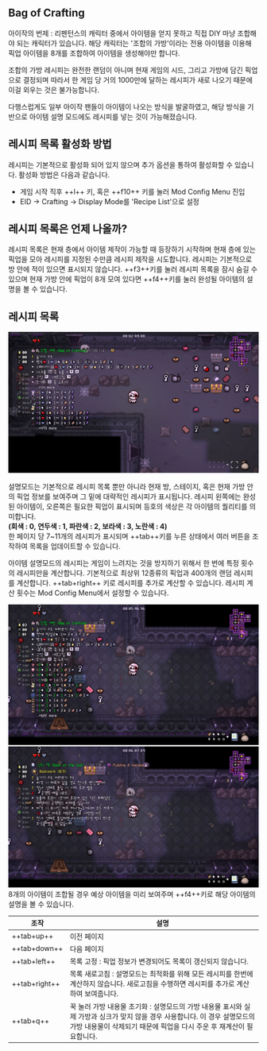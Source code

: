 ## Bag of Crafting

아이작의 번제 : 리펜턴스의 캐릭터 중에서 아이템을 얻지 못하고 직접 DIY 마냥 조합해야 되는 캐릭터가 있습니다. 해당 캐릭터는 '조합의 가방'이라는 전용 아이템을 이용해 픽업 아이템을 8개를 조합하여 아이템을 생성해야만 합니다.  

조합의 가방 레시피는 완전한 랜덤이 아니며 현재 게임의 시드, 그리고 가방에 담긴 픽업으로 결정되며 따라서 한 게임 당 거의 1000만에 달하는 레시피가 새로 나오기 때문에 이걸 외우는 것은 불가능합니다.  

다행스럽게도 일부 아이작 팬들이 아이템이 나오는 방식을 발굴하였고, 해당 방식을 기반으로 아이템 설명 모드에도 레시피를 넣는 것이 가능해졌습니다.

## 레시피 목록 활성화 방법

레시피는 기본적으로 활성화 되어 있지 않으며 추가 옵션을 통하여 활성화할 수 있습니다. 활성화 방법은 다음과 같습니다.

- 게임 시작 직후 ++l++ 키, 혹은 ++f10++ 키를 눌러 Mod Config Menu 진입
- EID -> Crafting -> Display Mode를 'Recipe List'으로 설정

## 레시피 목록은 언제 나올까?

레시피 목록은 현재 층에서 아이템 제작이 가능할 때 등장하기 시작하며 현재 층에 있는 픽업을 모아 레시피를 지정된 수만큼 레시피 제작을 시도합니다. 레시피는 기본적으로 방 안에 적이 있으면 표시되지 않습니다. ++f3++키를 눌러 레시피 목록을 잠시 숨길 수 있으며 현재 가방 안에 픽업이 8개 모여 있다면 ++f4++키를 눌러 완성될 아이템의 설명을 볼 수 있습니다.

## 레시피 목록

![레시피 목록](../img/crafting_recipe.jpg) 

설명모드는 기본적으로 레시피 목록 뿐만 아니라 현재 방, 스테이지, 혹은 현재 가방 안의 픽업 정보를 보여주며 그 밑에 대략적인 레시피가 표시됩니다. 
레시피 왼쪽에는 완성된 아이템이, 오른쪽은 필요한 픽업이 표시되며 등호의 색상은 각 아이템의 퀄리티를 의미합니다.  
**(회색 : 0, 연두색 : 1, 파란색 : 2, 보라색 : 3, 노란색 : 4)**  
한 페이지 당 7~11개의 레시피가 표시되며 ++tab++키를 누른 상태에서 여러 버튼을 조작하여 목록을 업데이트할 수 있습니다.

아이템 설명모드의 레시피는 게임이 느려지는 것을 방지하기 위해서 한 번에 특정 횟수의 레시피만을 계산합니다. 기본적으로 최상위 12종류의 픽업과 400개의 랜덤 레시피를 계산합니다. ++tab+right++ 키로 레시피를 추가로 계산할 수 있습니다. 레시피 계산 횟수는 Mod Config Menu에서 설정할 수 있습니다.

![레시피 결과](../img/crafting_result1.jpg) 
![레시피 결과 설명](../img/crafting_result2.jpg) 
8개의 아이템이 조합될 경우 예상 아이템을 미리 보여주며 ++f4++키로 해당 아이템의 설명을 볼 수 있습니다.

| 조작 | 설명 |
| ------------ | ------------- |
| ++tab+up++ | 이전 페이지 |
| ++tab+down++ | 다음 페이지 |
| ++tab+left++ | 목록 고정 : 픽업 정보가 변경되어도 목록이 갱신되지 않습니다. |
| ++tab+right++ | 목록 새로고침 : 설명모드는 최적화를 위해 모든 레시피를 한번에 계산하지 않습니다. 새로고침을 수행하면 레시피를 추가로 계산하여 보여줍니다. |
| ++tab+q++ | 꾹 눌러 가방 내용물 초기화 : 설명모드의 가방 내용물 표시와 실제 가방과 싱크가 맞지 않을 경우 사용합니다. 이 경우 설명모드의 가방 내용물이 삭제되기 때문에 픽업을 다시 주운 후 재계산이 필요합니다. |

